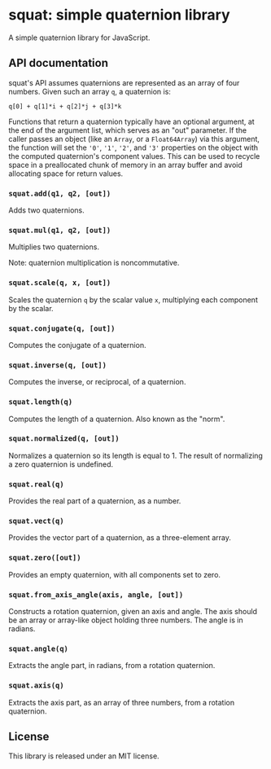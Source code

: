 # squat: simple quaternion library

A simple quaternion library for JavaScript.

## API documentation

squat's API assumes quaternions are represented as an array of four
numbers.  Given such an array `q`, a quaternion is:

    q[0] + q[1]*i + q[2]*j + q[3]*k

Functions that return a quaternion typically have an optional
argument, at the end of the argument list, which serves as an "out"
parameter.  If the caller passes an object (like an `Array`, or a
`Float64Array`) via this argument, the function will set the `'0'`,
`'1'`, `'2'`, and `'3'` properties on the object with the computed
quaternion's component values.  This can be used to recycle space
in a preallocated chunk of memory in an array buffer and avoid
allocating space for return values.

### `squat.add(q1, q2, [out])`

Adds two quaternions.

### `squat.mul(q1, q2, [out])`

Multiplies two quaternions.

Note: quaternion multiplication is noncommutative.

### `squat.scale(q, x, [out])`

Scales the quaternion `q` by the scalar value `x`, multiplying each
component by the scalar.

### `squat.conjugate(q, [out])`

Computes the conjugate of a quaternion.

### `squat.inverse(q, [out])`

Computes the inverse, or reciprocal, of a quaternion.

### `squat.length(q)`

Computes the length of a quaternion.  Also known as the "norm".

### `squat.normalized(q, [out])`

Normalizes a quaternion so its length is equal to 1.  The result of
normalizing a zero quaternion is undefined.

### `squat.real(q)`

Provides the real part of a quaternion, as a number.

### `squat.vect(q)`

Provides the vector part of a quaternion, as a three-element array.

### `squat.zero([out])`

Provides an empty quaternion, with all components set to zero.

### `squat.from_axis_angle(axis, angle, [out])`

Constructs a rotation quaternion, given an axis and angle.  The axis
should be an array or array-like object holding three numbers.  The
angle is in radians.

### `squat.angle(q)`

Extracts the angle part, in radians, from a rotation quaternion.

### `squat.axis(q)`

Extracts the axis part, as an array of three numbers, from a rotation
quaternion.

## License

This library is released under an MIT license.
